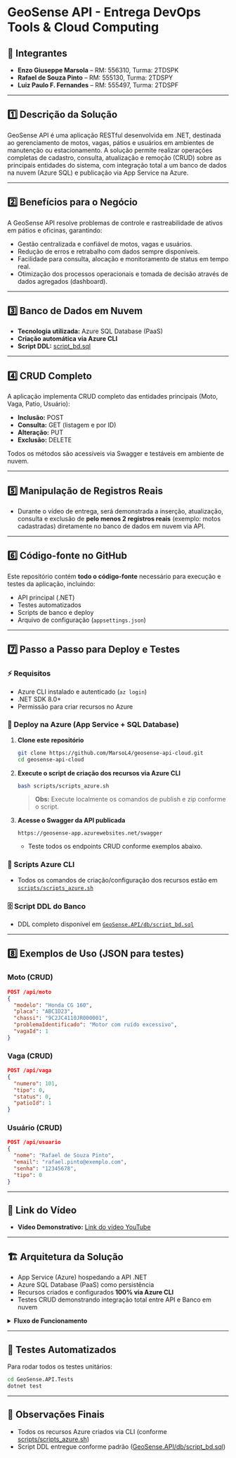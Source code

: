 # GeoSense API - Entrega DevOps Tools & Cloud Computing

## 👥 Integrantes

- **Enzo Giuseppe Marsola** – RM: 556310, Turma: 2TDSPK  
- **Rafael de Souza Pinto** – RM: 555130, Turma: 2TDSPY  
- **Luiz Paulo F. Fernandes** – RM: 555497, Turma: 2TDSPF

---

## 1️⃣ Descrição da Solução

GeoSense API é uma aplicação RESTful desenvolvida em .NET, destinada ao gerenciamento de motos, vagas, pátios e usuários em ambientes de manutenção ou estacionamento. A solução permite realizar operações completas de cadastro, consulta, atualização e remoção (CRUD) sobre as principais entidades do sistema, com integração total a um banco de dados na nuvem (Azure SQL) e publicação via App Service na Azure.

---

## 2️⃣ Benefícios para o Negócio

A GeoSense API resolve problemas de controle e rastreabilidade de ativos em pátios e oficinas, garantindo:
- Gestão centralizada e confiável de motos, vagas e usuários.
- Redução de erros e retrabalho com dados sempre disponíveis.
- Facilidade para consulta, alocação e monitoramento de status em tempo real.
- Otimização dos processos operacionais e tomada de decisão através de dados agregados (dashboard).

---

## 3️⃣ Banco de Dados em Nuvem

- **Tecnologia utilizada:** Azure SQL Database (PaaS)
- **Criação automática via Azure CLI**
- **Script DDL:** [script_bd.sql](scripts/script_bd.sql)

---

## 4️⃣ CRUD Completo

A aplicação implementa CRUD completo das entidades principais (Moto, Vaga, Patio, Usuário):
- **Inclusão:** POST
- **Consulta:** GET (listagem e por ID)
- **Alteração:** PUT
- **Exclusão:** DELETE

Todos os métodos são acessíveis via Swagger e testáveis em ambiente de nuvem.

---

## 5️⃣ Manipulação de Registros Reais

- Durante o vídeo de entrega, será demonstrada a inserção, atualização, consulta e exclusão de **pelo menos 2 registros reais** (exemplo: motos cadastradas) diretamente no banco de dados em nuvem via API.

---

## 6️⃣ Código-fonte no GitHub

Este repositório contém **todo o código-fonte** necessário para execução e testes da aplicação, incluindo:
- API principal (.NET)
- Testes automatizados
- Scripts de banco e deploy
- Arquivo de configuração (`appsettings.json`)

---

## 7️⃣ Passo a Passo para Deploy e Testes

### ⚡ Requisitos

- Azure CLI instalado e autenticado (`az login`)
- .NET SDK 8.0+
- Permissão para criar recursos no Azure

### 🚀 Deploy na Azure (App Service + SQL Database)

1. **Clone este repositório**
   ```bash
   git clone https://github.com/MarsoL4/geosense-api-cloud.git
   cd geosense-api-cloud
   ```

2. **Execute o script de criação dos recursos via Azure CLI**
   ```bash
   bash scripts/scripts_azure.sh
   ```
   > **Obs:** Execute localmente os comandos de publish e zip conforme o script.

3. **Acesse o Swagger da API publicada**
   ```
   https://geosense-app.azurewebsites.net/swagger
   ```
   - Teste todos os endpoints CRUD conforme exemplos abaixo.

### 📄 Scripts Azure CLI
- Todos os comandos de criação/configuração dos recursos estão em [`scripts/scripts_azure.sh`](scripts/scripts_azure.sh)

### 🗄️ Script DDL do Banco
- DDL completo disponível em [`GeoSense.API/db/script_bd.sql`](GeoSense.API/db/script_bd.sql)

---

## 8️⃣ Exemplos de Uso (JSON para testes)

### Moto (CRUD)
```json
POST /api/moto
{
  "modelo": "Honda CG 160",
  "placa": "ABC1D23",
  "chassi": "9C2JC4110JR000001",
  "problemaIdentificado": "Motor com ruído excessivo",
  "vagaId": 1
}
```

### Vaga (CRUD)
```json
POST /api/vaga
{
  "numero": 101,
  "tipo": 0,
  "status": 0,
  "patioId": 1
}
```

### Usuário (CRUD)
```json
POST /api/usuario
{
  "nome": "Rafael de Souza Pinto",
  "email": "rafael.pinto@exemplo.com",
  "senha": "12345678",
  "tipo": 0
}
```

---

## 🔗 Link do Vídeo
- **Vídeo Demonstrativo:** [Link do vídeo YouTube](https://youtube.com/)

---

## 🏗️ Arquitetura da Solução

- App Service (Azure) hospedando a API .NET
- Azure SQL Database (PaaS) como persistência
- Recursos criados e configurados **100% via Azure CLI**
- Testes CRUD demonstrando integração total entre API e Banco em nuvem

<details>
  <summary><b>Fluxo de Funcionamento</b></summary>

  1. Usuário acessa a API via Swagger ou HTTP.
  2. Realiza operações CRUD sobre motos, vagas, pátios e usuários.
  3. Dados trafegam pela API .NET hospedada no App Service.
  4. Persistência e consultas ocorrem diretamente no Azure SQL Database.
  5. Resultados apresentados em tempo real, inclusive dashboard agregado.

</details>

---

## 🧪 Testes Automatizados

Para rodar todos os testes unitários:
```bash
cd GeoSense.API.Tests
dotnet test
```

---

## 📑 Observações Finais

- Todos os recursos Azure criados via CLI (conforme [scripts/scripts_azure.sh](scripts/scripts_azure.sh))
- Script DDL entregue conforme padrão ([GeoSense.API/db/script_bd.sql](GeoSense.API/db/script_bd.sql))
